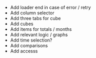 - Add loader end in case of error / retry
- Add column selector
- Add three tabs for cube
- Add cubes
- Add items for totals / months
- Add relevant logic / graphs
- Add time selection?
- Add comparisons
- Add accesss
